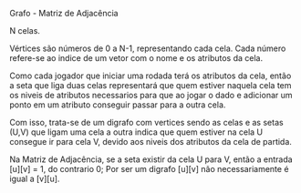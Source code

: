 Grafo - Matriz de Adjacência

N celas.

Vértices são números de 0 a N-1, representando cada cela.
Cada número refere-se ao indice de um vetor com o nome e os atributos da cela.

Como cada jogador que iniciar uma rodada terá os atributos da cela, então a seta que liga duas celas representará
que quem estiver naquela cela tem os niveis de atributos necessarios para que ao jogar o dado e adicionar um ponto em um atributo  conseguir passar para a outra cela.

Com isso, trata-se de um digrafo com vertices sendo as celas e as setas (U,V) que ligam uma cela a outra indica que quem estiver na cela U consegue ir para cela V, devido aos niveis dos atributos da cela de partida.

Na Matriz de Adjacência, se a seta existir da cela U para V, então a entrada [u][v] = 1, do contrario 0;
Por ser um digrafo [u][v] não necessariamente é igual a [v][u].
